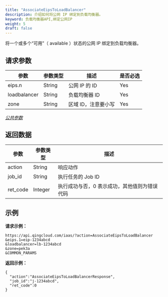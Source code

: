 ```yaml
---
title: "AssociateEipsToLoadBalancer"
description: 介绍如何将公网 IP 绑定到负载均衡器。
keyword: 负载均衡器API,绑定公网IP
weight: 5
draft: false
---
```


将一个或多个“可用”（ available ）状态的公网 IP 绑定到负载均衡器。

## 请求参数

| 参数 | 参数类型 | 描述 | 是否必选 |
| --- | --- | --- | --- |
| eips.n | String | 公网 IP 的 ID | Yes |
| loadbalancer | String | 负载均衡器 ID | Yes |
| zone | String | 区域 ID，注意要小写 | Yes |

[_公共参数_](../../gei_api/parameters/)

## 返回数据

| 参数 | 参数类型 | 描述 |
| --- | --- | --- |
| action | String | 响应动作 |
| job_id | String | 执行任务的 Job ID |
| ret_code | Integer | 执行成功与否，0 表示成功，其他值则为错误代码 |

## 示例

**请求示例：**

```
https://api.qingcloud.com/iaas/?action=AssociateEipsToLoadBalancer
&eips.1=eip-1234abcd
&loadbalancer=lb-1234abcd
&zone=pek3a
&COMMON_PARAMS
```

**返回示例：**

```
{
  "action":"AssociateEipsToLoadBalancerResponse",
  "job_id":"j-1234abcd",
  "ret_code":0
}
```
